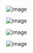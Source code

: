 ![image](https://github.com/user-attachments/assets/911d3a33-0343-41b7-966f-dc4298ee1200)

![image](https://github.com/user-attachments/assets/9d7afa05-f74c-47d9-81f1-38daa16db0fe)

![image](https://github.com/user-attachments/assets/9e4e21bc-e9b0-4008-a9d7-4111fb910e07)

![image](https://github.com/user-attachments/assets/25d70b19-d771-498d-bd81-caaf9af9993e)
